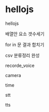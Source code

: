 # hellojs	

hellojs

배열안 요소 갯수세기

for in 문 결과 합치기

csv 분류정리 완성

recorde_voice

camera

time

stt

tts
